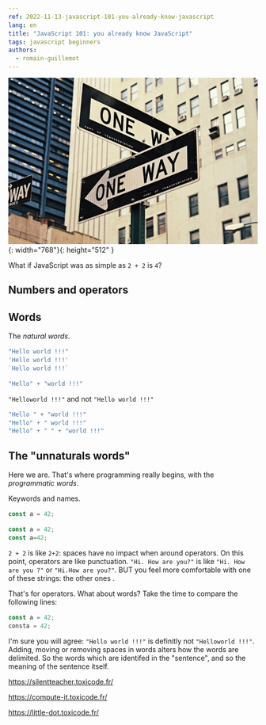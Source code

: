 ```yaml
---
ref: 2022-11-13-javascript-101-you-already-know-javascript
lang: en
title: "JavaScript 101: you already know JavaScript"
tags: javascript beginners
authors:
  - romain-guillemot
---
```


![show me the way](/assets/2022-05-02-how-to-do-a-modal-in-react-the-html-first-approach-cover-min.jpeg){: width="768"}{: height="512" }

What if JavaScript was as simple as `2 + 2` is `4`?<!--more-->

## Numbers and operators

## Words

The *natural words*.

```js
"Hello world !!!"
'Hello world !!!'
`Hello world !!!`
```

```js
"Hello" + "world !!!"
```

`"Helloworld !!!"` and not `"Hello world !!!"`

```js
"Hello " + "world !!!"
"Hello" + " world !!!"
"Hello" + " " + "world !!!"
```

## The "unnaturals words"

Here we are. That's where programming really begins, with the *programmatic words*.

Keywords and names.

```js
const a = 42;
```

```js
const a = 42;
const a=42; 
```

`2 + 2` is like `2+2`: spaces have no impact when around operators.
On this point, operators are like punctuation.
`"Hi. How are you?"` is like `"Hi. How are you ?"` or `"Hi.How are you?"`.
BUT you feel more comfortable with one of these strings: the other ones .

That's for operators. What about words? Take the time to compare the following lines:

```js
const a = 42;
consta = 42;
```

I'm sure you will agree: `"Hello world !!!"` is definitly not `"Helloworld !!!"`.
Adding, moving or removing spaces in words alters how the words are delimited.
So the words which are identifed in the "sentence", and so the meaning of the sentence itself.

https://silentteacher.toxicode.fr/

https://compute-it.toxicode.fr/

https://little-dot.toxicode.fr/
